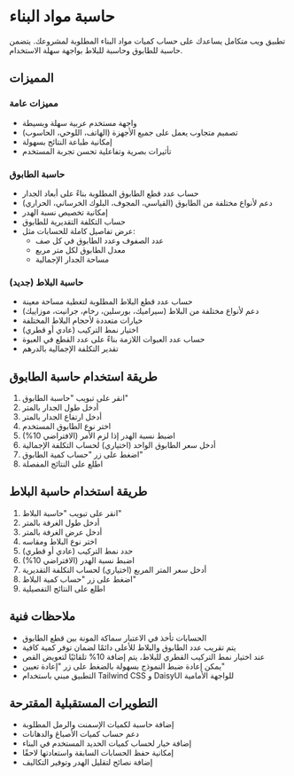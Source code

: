 # حاسبة مواد البناء

تطبيق ويب متكامل يساعدك على حساب كميات مواد البناء المطلوبة لمشروعك. يتضمن حاسبة للطابوق وحاسبة للبلاط بواجهة سهلة الاستخدام.

## المميزات

### مميزات عامة
- واجهة مستخدم عربية سهلة وبسيطة
- تصميم متجاوب يعمل على جميع الأجهزة (الهاتف، اللوحي، الحاسوب)
- إمكانية طباعة النتائج بسهولة
- تأثيرات بصرية وتفاعلية تحسن تجربة المستخدم

### حاسبة الطابوق
- حساب عدد قطع الطابوق المطلوبة بناءً على أبعاد الجدار
- دعم لأنواع مختلفة من الطابوق (القياسي، المجوف، البلوك الخرساني، الحراري)
- إمكانية تخصيص نسبة الهدر
- حساب التكلفة التقديرية للطابوق
- عرض تفاصيل كاملة للحسابات مثل:
  - عدد الصفوف وعدد الطابوق في كل صف
  - معدل الطابوق لكل متر مربع
  - مساحة الجدار الإجمالية

### حاسبة البلاط (جديد)
- حساب عدد قطع البلاط المطلوبة لتغطية مساحة معينة
- دعم لأنواع مختلفة من البلاط (سيراميك، بورسلين، رخام، جرانيت، موزاييك)
- خيارات متعددة لأحجام البلاط المختلفة
- اختيار نمط التركيب (عادي أو قطري)
- حساب عدد العبوات اللازمة بناءً على عدد القطع في العبوة
- تقدير التكلفة الإجمالية بالدرهم

## طريقة استخدام حاسبة الطابوق

1. انقر على تبويب "حاسبة الطابوق"
2. أدخل طول الجدار بالمتر
3. أدخل ارتفاع الجدار بالمتر
4. اختر نوع الطابوق المستخدم
5. اضبط نسبة الهدر إذا لزم الأمر (الافتراضي 10%)
6. أدخل سعر الطابوق الواحد (اختياري) لحساب التكلفة الإجمالية
7. اضغط على زر "حساب كمية الطابوق"
8. اطلع على النتائج المفصلة

## طريقة استخدام حاسبة البلاط

1. انقر على تبويب "حاسبة البلاط"
2. أدخل طول الغرفة بالمتر
3. أدخل عرض الغرفة بالمتر
4. اختر نوع البلاط ومقاسه
5. حدد نمط التركيب (عادي أو قطري)
6. اضبط نسبة الهدر (الافتراضي 10%)
7. أدخل سعر المتر المربع (اختياري) لحساب التكلفة التقديرية
8. اضغط على زر "حساب كمية البلاط"
9. اطلع على النتائج التفصيلية

## ملاحظات فنية

- الحسابات تأخذ في الاعتبار سماكة المونة بين قطع الطابوق
- يتم تقريب عدد الطابوق والبلاط للأعلى دائمًا لضمان توفر كمية كافية
- عند اختيار نمط التركيب القطري للبلاط، يتم إضافة 10% تلقائيًا لتعويض القص
- يمكن إعادة ضبط النموذج بسهولة بالضغط على زر "إعادة تعيين"
- التطبيق مبني باستخدام Tailwind CSS و DaisyUI للواجهة الأمامية

## التطويرات المستقبلية المقترحة

- إضافة حاسبة لكميات الإسمنت والرمل المطلوبة
- دعم حساب كميات الأصباغ والدهانات
- إضافة خيار لحساب كميات الحديد المستخدم في البناء
- إمكانية حفظ الحسابات السابقة واستعادتها لاحقًا
- إضافة نصائح لتقليل الهدر وتوفير التكاليف 